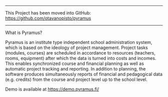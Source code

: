 
---


This Project has been moved into GitHub: https://github.com/otavanopisto/pyramus


---


What is Pyramus?

Pyramus is an institute type independent school administration system, which is based on the ideology of project management. Project tasks (modules, courses) are scheduled in accordance to resources (teachers, rooms, equipment) after which the data is turned into costs and incomes. This enables synchronized course and financial planning as well as automatic project tracking and reporting. In addition to planning, the software produces simultaneously reports of financial and pedagogical data (e.g. credits) from the course and project level up to the school level.

Demo is available at https://demo.pyramus.fi/